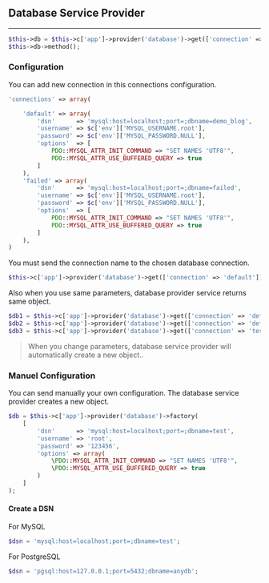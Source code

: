 
## Database Service Provider

-----

```php
$this->db = $this->c['app']->provider('database')->get(['connection' => 'default']);
$this->db->method();
```

### Configuration

You can add new connection in this connections configuration.

```php
'connections' => array(

    'default' => array(
        'dsn'      => 'mysql:host=localhost;port=;dbname=demo_blog',
        'username' => $c['env']['MYSQL_USERNAME.root'],
        'password' => $c['env']['MYSQL_PASSWORD.NULL'],
        'options'  => [
            PDO::MYSQL_ATTR_INIT_COMMAND => "SET NAMES 'UTF8'",
            PDO::MYSQL_ATTR_USE_BUFFERED_QUERY => true
        ]
    ),
    'failed' => array(
        'dsn'      => 'mysql:host=localhost;port=;dbname=failed',
        'username' => $c['env']['MYSQL_USERNAME.root'],
        'password' => $c['env']['MYSQL_PASSWORD.NULL'],
        'options'  => [
            PDO::MYSQL_ATTR_INIT_COMMAND => "SET NAMES 'UTF8'",
            PDO::MYSQL_ATTR_USE_BUFFERED_QUERY => true
        ]
    ),
)
```

You must send the connection name to the chosen database connection.

```php
$this->c['app']->provider('database')->get(['connection' => 'default']);
```
Also when you use same parameters, database provider service returns same object.

```php
$db1 = $this->c['app']->provider('database')->get(['connection' => 'default']);  // Creates a new object ($db1)
$db2 = $this->c['app']->provider('database')->get(['connection' => 'default']);  // Returns same object ($db1)
$db3 = $this->c['app']->provider('database')->get(['connection' => 'test']);	 // Creates a new object
```
<blockquote>When you change parameters, database service provider will automatically create a new object..</blockquote>

### Manuel Configuration

You can send manually your own configuration. The database service provider creates a new object.

```php
$db = $this->c['app']->provider('database')->factory(
    [
        'dsn'      => 'mysql:host=localhost;port=;dbname=test',
        'username' => 'root',
        'password' => '123456',
        'options' => array(
            \PDO::MYSQL_ATTR_INIT_COMMAND => "SET NAMES 'UTF8'",
            \PDO::MYSQL_ATTR_USE_BUFFERED_QUERY => true
        )
    ]
);
```

#### Create a DSN

For MySQL

```php
$dsn = 'mysql:host=localhost;port=;dbname=test';
```

For PostgreSQL

```php
$dsn = 'pgsql:host=127.0.0.1;port=5432;dbname=anydb';
```